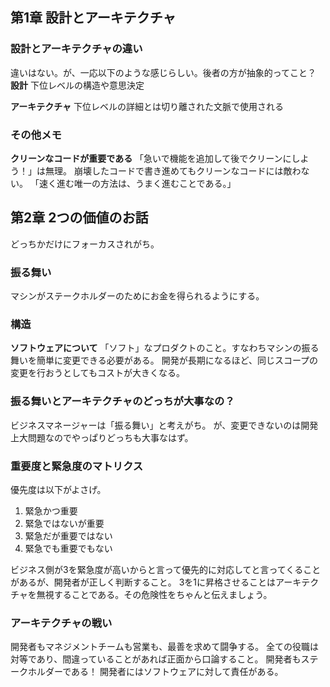 ## 第1章 設計とアーキテクチャ
### 設計とアーキテクチャの違い
違いはない。が、一応以下のような感じらしい。後者の方が抽象的ってこと？
**設計**
下位レベルの構造や意思決定

**アーキテクチャ**
下位レベルの詳細とは切り離された文脈で使用される

### その他メモ
**クリーンなコードが重要である**
「急いで機能を追加して後でクリーンにしよう！」は無理。
崩壊したコードで書き進めてもクリーンなコードには敵わない。
「速く進む唯一の方法は、うまく進むことである。」

## 第2章 2つの価値のお話
どっちかだけにフォーカスされがち。
### 振る舞い
マシンがステークホルダーのためにお金を得られるようにする。

### 構造
**ソフトウェアについて**
「ソフト」なプロダクトのこと。すなわちマシンの振る舞いを簡単に変更できる必要がある。
開発が長期になるほど、同じスコープの変更を行おうとしてもコストが大きくなる。

### 振る舞いとアーキテクチャのどっちが大事なの？
ビジネスマネージャーは「振る舞い」と考えがち。
が、変更できないのは開発上大問題なのでやっぱりどっちも大事なはず。

### 重要度と緊急度のマトリクス
優先度は以下がよさげ。
1. 緊急かつ重要
2. 緊急ではないが重要
3. 緊急だが重要ではない
4. 緊急でも重要でもない

ビジネス側が3を緊急度が高いからと言って優先的に対応してと言ってくることがあるが、開発者が正しく判断すること。
3を1に昇格させることはアーキテクチャを無視することである。その危険性をちゃんと伝えましょう。

### アーキテクチャの戦い
開発者もマネジメントチームも営業も、最善を求めて闘争する。
全ての役職は対等であり、間違っていることがあれば正面から口論すること。
開発者もステークホルダーである！
開発者にはソフトウェアに対して責任がある。
